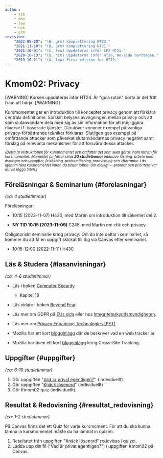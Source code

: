 ```yaml
---
author:
    - atb
    - mbo
    - lew
    - nik
    - grm
revision:
    "2022-05-20": "(E, grm) Komplettering HT22."
    "2021-11-10": "(D, grm) Komplettering HT21."
    "2021-10-01": "(C, lew) Uppdaterad inför LP2 HT21."
    "2020-10-13": "(B, nik) Uppdaterad inför HT20, me-sida borttagen."
    "2019-10-21": "(A, lew) First edition for HT19."
...
```

Kmom02: Privacy
==================================

[WARNING]
Kursen uppdateras inför HT24. Är "gula rutan" borta är det fritt fram att börja.
[/WARNING]

Kursmomentet ger en introduktion till konceptet privacy genom att förklara centrala definitioner. Särskilt belyses avvägningen mellan privacy och att som slutanvändare dela med sig av sin information för att möjliggöra diverse IT-baserade tjänster. Därutöver kommer exempel på vanliga privacy-förbättrande tekniker förklaras. Slutligen ges exempel på omfattande attacker som påverkat slutanvändarnas privacy negativt samt förslag på relevanta mekanismer för att försvåra dessa attacker.

<!--more-->

<small><i>(Detta är instruktionen för kursmomentet och omfattar det som skall göras inom ramen för kursmomentet. Momentet omfattar cirka **20 studietimmar** inklusive läsning, arbete med övningar och uppgifter, felsökning, problemlösning, redovisning och eftertanke. Läs igenom hela kursmomentet innan du börjar jobba. Om möjligt -- planera och prioritera var du vill lägga tiden.)</i></small>



Föreläsningar & Seminarium {#forelasningar}
---------------------------------

*(ca: 4 studietimmar)*

Föreläsningar:

* 10:15 (2023-11-07) H430, med Martin om introduktion till säkerhet del 2.

* <strong>NY TID 10:15 (2023-11-09)</strong> C245, med Martin om etik och privacy.

<!-- * 10:00 (2021-11-08) via Zoom ([Martin Boldt](https://bth.zoom.us/j/67269425633)) -->

Obligatoriskt seminarie kring privacy: Om du inte deltar i seminariet, så kommer du att få en uppgift skickat till dig via Canvas efter seminariet.

* 10:15-12:00 (2022-11-11) H430

<!-- * 10:00-12:00 (2021-11-12) via Zoom ([Kenneth, Marie](https://bth.zoom.us/j/6772303809)) -->


Läs &amp; Studera  {#lasanvisningar}
---------------------------------

*(ca: 4-6 studietimmar)*

* Läs i boken [Computer Security](/kunskap/boken-computer-security)
    * Kapitel 18
* Läs vidare i boken [Beyond Fear](/kunskap/boken-beyond-fear).

* Läs mer om GDPR på [EUs sida](https://gdpr.eu/) eller hos [Integritetsskyddsmyndigheten](https://www.imy.se/verksamhet/dataskydd//).

* Läs mer om [Privacy Enhancing Technologies (PET)](https://www.priv.gc.ca/en/opc-actions-and-decisions/research/explore-privacy-research/2017/pet_201711/).

* Mozilla har ett kort [blogginlägg](https://blog.mozilla.org/firefox/what-is-a-web-tracker/) där de beskriver vad en web tracker är.

* Mozilla har även ett kort [blogginlägg](https://blog.mozilla.org/firefox/cross-site-tracking-lets-unpack-that/) kring Cross-Site Tracking.

Uppgifter  {#uppgifter}
-------------------------------------------

*(ca: 6-10 studietimmar)*

1. Gör uppgiften "[Vad är privat egentligen?](uppgift/intervju-vad-ar-privat-egentligen)". (individuellt)
1. Gör uppgiften "[Knäck lösenord](uppgift/john-the-ripper)" (individuellt)
1. Gör Kmom02 quiz (individuellt).

<!-- 1. Fyll på med redovisningstexten i din me-sida. -->


Resultat & Redovisning  {#resultat_redovisning}
-----------------------------------------------

*(ca: 1-2 studietimmar)*

På Canvas finns det ett Quiz för varje kursmoment. För att du ska kunna lämna in kursmomentet måste du ha lämnat in quizen.

1. Resultatet från uppgiften "Knäck lösenord" redovisas i quizet.
2. Ladda upp din fil ("Vad är privat egentligen?") i uppgiften Kmom02 på Canvas.

<!-- Publicera dina filer till studentservern och svara på följande frågor i textfältet på Canvas:

* Är privacy något du kommer tänka på/argumentera för när du kommer ut i arbetslivet? Varför/varför inte?
* När du väljer tjänster eller mjukvara, är privacy något du tänker på? Varför/varför inte?
* Vilken är din TIL för detta kmom? -->
